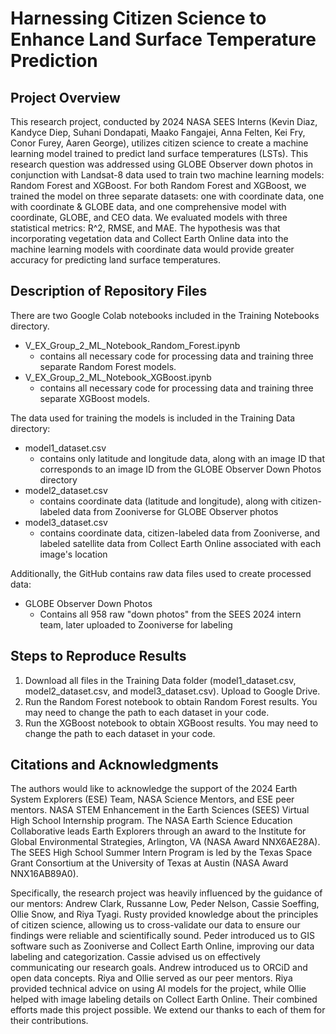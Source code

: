 # Harnessing Citizen Science to Enhance Land Surface Temperature Prediction

## Project Overview
This research project, conducted by 2024 NASA SEES Interns (Kevin Diaz, Kandyce Diep, Suhani Dondapati, Maako Fangajei, Anna Felten, Kei Fry, Conor Furey, Aaren George), utilizes citizen science to create a machine learning model trained to predict land surface temperatures (LSTs). This research question was addressed using GLOBE Observer down photos in conjunction with Landsat-8 data used to train two machine learning models: Random Forest and XGBoost. For both Random Forest and XGBoost, we trained the model on three separate datasets: one with coordinate data, one with coordinate & GLOBE data, and one comprehensive model with coordinate, GLOBE, and CEO data. We evaluated models with three statistical metrics: R^2, RMSE, and MAE. The hypothesis was that incorporating vegetation data and Collect Earth Online data into the machine learning models with coordinate data would provide greater accuracy for predicting land surface temperatures.

## Description of Repository Files

There are two Google Colab notebooks included in the Training Notebooks directory.

* V_EX_Group_2_ML_Notebook_Random_Forest.ipynb
    * contains all necessary code for processing data and training three separate Random Forest models.
* V_EX_Group_2_ML_Notebook_XGBoost.ipynb
    * contains all necessary code for processing data and training three separate XGBoost models.

The data used for training the models is included in the Training Data directory:
* model1_dataset.csv
	* contains only latitude and longitude data, along with an image ID that corresponds to an image ID from the GLOBE Observer Down Photos directory
* model2_dataset.csv
	* contains coordinate data (latitude and longitude), along with citizen-labeled data from Zooniverse for GLOBE Observer photos
* model3_dataset.csv
	* contains coordinate data, citizen-labeled data from Zooniverse, and labeled satellite data from Collect Earth Online associated with each image's location

Additionally, the GitHub contains raw data files used to create processed data:
* GLOBE Observer Down Photos
    * Contains all 958 raw "down photos" from the SEES 2024 intern team, later uploaded to Zooniverse for labeling

## Steps to Reproduce Results
1. Download all files in the Training Data folder (model1_dataset.csv, model2_dataset.csv, and model3_dataset.csv). Upload to Google Drive.
2. Run the Random Forest notebook to obtain Random Forest results. You may need to change the path to each dataset in your code. 
3. Run the XGBoost notebook to obtain XGBoost results. You may need to change the path to each dataset in your code. 

## Citations and Acknowledgments

The authors would like to acknowledge the support of the 2024 Earth System Explorers (ESE) Team, NASA Science Mentors, and ESE peer mentors. NASA STEM Enhancement in the Earth Sciences (SEES) Virtual High School Internship program. The NASA Earth Science Education Collaborative leads Earth Explorers through an award to the Institute for Global Environmental Strategies, Arlington, VA (NASA Award NNX6AE28A). The SEES High School Summer Intern Program is led by the Texas Space Grant Consortium at the University of Texas at Austin (NASA Award NNX16AB89A0).

Specifically, the research project was heavily influenced by the guidance of our mentors: Andrew Clark, Russanne Low, Peder Nelson, Cassie Soeffing, Ollie Snow, and Riya Tyagi. Rusty provided knowledge about the principles of citizen science, allowing us to cross-validate our data to ensure our findings were reliable and scientifically sound. Peder introduced us to GIS software such as Zooniverse and Collect Earth Online, improving our data labeling and categorization. Cassie advised us on effectively communicating our research goals. Andrew introduced us to ORCiD and open data concepts. Riya and Ollie served as our peer mentors. Riya provided technical advice on using AI models for the project, while Ollie helped with image labeling details on Collect Earth Online. Their combined efforts made this project possible. We extend our thanks to each of them for their contributions.
